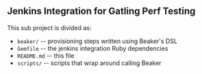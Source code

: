 ## Jenkins Integration for Gatling Perf Testing

This sub project is divided as:

  * `beaker/`   -- provisioning steps written using Beaker's DSL
  * `Gemfile`   -- the jenkins integration Ruby dependencies
  * `README.md` -- this file
  * `scripts/`  -- scripts that wrap around calling Beaker

